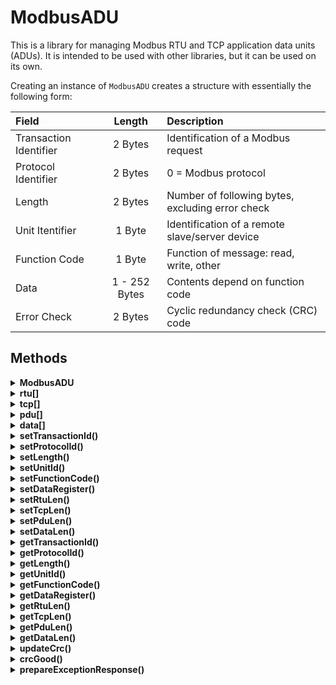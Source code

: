 # ModbusADU

This is a library for managing Modbus RTU and TCP application data units (ADUs).
It is intended to be used with other libraries, but it can be used on its own.

Creating an instance of `ModbusADU` creates a structure with essentially the following form:

| Field                  | Length        | Description                                      |
| :--------------------- | :-----------: | :----------------------------------------------- |
| Transaction Identifier | 2 Bytes       | Identification of a Modbus request               |
| Protocol Identifier    | 2 Bytes       | 0 = Modbus protocol                              |
| Length                 | 2 Bytes       | Number of following bytes, excluding error check |
| Unit Itentifier        | 1 Byte        | Identification of a remote slave/server device   |
| Function Code          | 1 Byte        | Function of message: read, write, other          |
| Data                   | 1 - 252 Bytes | Contents depend on function code                 |
| Error Check            | 2 Bytes       | Cyclic redundancy check (CRC) code               |



## Methods



<details><summary id="modbusadu-1"><strong>ModbusADU</strong></summary>
  <blockquote>

### Description
Creates a ModbusADU object.

### Example
``` C++
# include <ModbusADU.h>

ModbusADU adu;
```

  </blockquote>
</details>



<details><summary id="rtu"><strong>rtu[]</strong></summary>
  <blockquote>

### Description
Allows reading from and writing to a `ModbusADU` object as a byte (`uint8_t`) array, with index `0` corresponding to the unit identifier.

### Syntax
`adu.rtu[index]`

### Parameters
- `adu`: a `ModbusADU` object.
- `index`: the location to read/write from. Allowed data types: `int`.

  </blockquote>
</details>



<details><summary id="tcp"><strong>tcp[]</strong></summary>
  <blockquote>

### Description
Allows reading from and writing to a `ModbusADU` object as a byte (`uint8_t`) array, with index `0` corresponding to the first byte of the transaction identifier.

### Syntax
`adu.tcp[index]`

### Parameters
- `adu`: a `ModbusADU` object.
- `index`: the location to read/write from, starting from 0. Allowed data types: `int`.

  </blockquote>
</details>



<details><summary id="pdu"><strong>pdu[]</strong></summary>
  <blockquote>

### Description
Allows reading from and writing to a `ModbusADU` object as a byte (`uint8_t`) array, with index `0` corresponding to the function code.

### Syntax
`adu.pdu[index]`

### Parameters
- `adu`: a `ModbusADU` object.
- `index`: the location to read/write from. Allowed data types: `int`.

  </blockquote>
</details>



<details><summary id="data"><strong>data[]</strong></summary>
  <blockquote>

### Description
Allows reading from and writing to a `ModbusADU` object as a byte (`uint8_t`) array, with index `0` corresponding to the first byte of the data section.

### Syntax
`adu.data[index]`

### Parameters
- `adu`: a `ModbusADU` object.
- `index`: the location to read/write from. Allowed data types: `int`.

  </blockquote>
</details>



<details><summary id="settransactionid"><strong>setTransactionId()</strong></summary>
  <blockquote>

### Description
Sets the transaction identification number of the `ModbusADU` object.

### Syntax
`adu.setTransactionId(transactionId)`

### Parameters
- `adu`: a `ModbusADU` object.
- `transactionId`: a transaction identifier number for Modbus TCP. Allowed data types: `uint16_t`.

  </blockquote>
</details>



<details><summary id="setprotocolid"><strong>setProtocolId()</strong></summary>
  <blockquote>

### Description
Sets the protocol identification number of the `ModbusADU` object.
For all valid Modbus TCP transactions, this should be set to `0`.

### Syntax
`adu.setProtocolId(protocolId)`

### Parameters
- `adu`: a `ModbusADU` object.
- `protocolId`: a protocol identifier number for Modbus TCP. Allowed data types: `uint16_t`.

  </blockquote>
</details>



<details><summary id="setlength"><strong>setLength()</strong></summary>
  <blockquote>

### Description
Sets the value in the length field.
This value should be the number of bytes in the ADU following the length field, but exluding the error check field.
This includes the unit id, function code, and data fields.

### Syntax
`adu.setLength(length)`

### Parameters
- `adu`: a `ModbusADU` object.
- `length`: the value to place in the length field. Allowed data types: `uint16_t`.

*Note the length field can also be manipulated with `setRtuLen()`, `setTcpLen()`, `setPduLen()`, and `setDataLen()`.*

  </blockquote>
</details>



<details><summary id="setunitid"><strong>setUnitId()</strong></summary>
  <blockquote>

### Description
Sets the unit identification number of the `ModbusADU` object.

### Syntax
`adu.setUnitId(unitId)`

### Parameters
- `adu`: a `ModbusADU` object.
- `unitId`: the unit identifier number. Allowed data types: `uint8_t`.

  </blockquote>
</details>



<details><summary id="setfunctioncode"><strong>setFunctionCode()</strong></summary>
  <blockquote>

### Description
Sets the function code of the `ModbusADU` object.

### Syntax
`adu.setFunctionCode(functionCode)`

### Parameters
- `adu`: a `ModbusADU` object.
- `functionCode`: a Modbus function code. Allowed data types: `uint8_t`.

  </blockquote>
</details>



<details><summary id="setdataregister"><strong>setDataRegister()</strong></summary>
  <blockquote>

### Description
Sets a 16-bit register in the data portion the `ModbusADU` object.

### Syntax
`adu.setDataRegister(index, value)`

### Parameters
- `adu`: a `ModbusADU` object.
- `index`: the data byte at which to start writing the 16-bit value. Allowed data types: `uint8_t`.
- `value`: the 16-bit value to write to the data field of the ADU. Allowed data types: `uint16_t`.

### Example
``` C++
ModbusADU adu;
adu.data[0] = 6;                // sets data byte 0
adu.setDataRegister(1, 38229);  // sets data bytes 1 and 2
adu.setDataRegister(3, 65535);  // sets data bytes 3 and 4
adu.setDataRegister(5, 52428);  // sets data bytes 5 and 6
```

*Note that the index is per byte, not per 16-bit value. This means that if you are writing multiple registers in a row, you will need to skip an index value between them.*

  </blockquote>
</details>



<details><summary id="setrtulen"><strong>setRtuLen()</strong></summary>
  <blockquote>

### Description
Sets the length field assuming that the submitted value is the length of the RTU frame.
The RTU frame includes the unit id, function code, data, and error check fields.

### Syntax
`adu.setRtuLen(length)`

### Parameters
- `adu`: a `ModbusADU` object.
- `length`: the length in bytes of a RTU message frame. Allowed data types: `uint16_t`.

  </blockquote>
</details>



<details><summary id="settcplen"><strong>setTcpLen()</strong></summary>
  <blockquote>

### Description
Sets the length field assuming that the submitted value is the length of the TCP frame.
The TCP frame includes the transaction id, protocol id, length, unit id, function code, and data fields.

### Syntax
`adu.setTcpLen(length)`

### Parameters
- `adu`: a `ModbusADU` object.
- `length`: the length in bytes of the TCP frame. Allowed data types: `uint16_t`.

  </blockquote>
</details>



<details><summary id="setpdulen"><strong>setPduLen()</strong></summary>
  <blockquote>

### Description
Sets the length field assuming that the submitted value is the length of the PDU (Protocol Data Unit).
The PDU includes the function code, and data fields.

### Syntax
`adu.setPduLen(length)`

### Parameters
- `adu`: a `ModbusADU` object.
- `length`: the length in bytes of the PDU. Allowed data types: `uint16_t`.

  </blockquote>
</details>



<details><summary id="setdatalen"><strong>setDataLen()</strong></summary>
  <blockquote>

### Description
Sets the length field assuming that the submitted value is the length of the data field.

### Syntax
`adu.setDataLen(length)`

### Parameters
- `adu`: a `ModbusADU` object.
- `length`: the length in bytes of the data field. Allowed data types: `uint16_t`.

  </blockquote>
</details>



<details><summary id="gettransactionid"><strong>getTransactionId()</strong></summary>
  <blockquote>

### Description
Gets the transaction identification number of the `ModbusADU` object.

### Syntax
`adu.getTransactionId()`

### Parameters
- `adu`: a `ModbusADU` object.

### Returns
Transaction identifier. Data type: `uint16_t`.

  </blockquote>
</details>



<details><summary id="getprotocolid"><strong>getProtocolId()</strong></summary>
  <blockquote>

### Description
Gets the protocol identification number of the `ModbusADU` object.

### Syntax
`adu.getProtocolId()`

### Parameters
- `adu`: a `ModbusADU` object.

### Returns
Protocol identifier. Data type: `uint16_t`.

  </blockquote>
</details>



<details><summary id="getlength"><strong>getLength()</strong></summary>
  <blockquote>

### Description
Gets the value in the length field.
This value should be the number of bytes in the ADU following the length field, but exluding the error check field.
This includes the unit id, function code, and data fields.

### Syntax
`adu.getLength()`

### Parameters
- `adu`: a `ModbusADU` object.

### Returns
The value in the length field. Data type: `uint16_t`.

  </blockquote>
</details>



<details><summary id="getunitid"><strong>getUnitId()</strong></summary>
  <blockquote>

### Description
Gets the unit identification number of the `ModbusADU` object.

### Syntax
`adu.getUnitId()`

### Parameters
- `adu`: a `ModbusADU` object.

### Returns
The unit identifier number. Data type: `uint8_t`.

  </blockquote>
</details>



<details><summary id="getfunctioncode"><strong>getFunctionCode()</strong></summary>
  <blockquote>

### Description
Gets the function code of the `ModbusADU` object.

### Syntax
`adu.getFunctionCode()`

### Parameters
- `adu`: a `ModbusADU` object.

### Returns
The function code. Data type: `uint8_t`.

  </blockquote>
</details>



<details><summary id="getdataregister"><strong>getDataRegister()</strong></summary>
  <blockquote>

### Description
Gets a 16-bit register from the data portion the `ModbusADU` object.

### Syntax
`adu.getDataRegister(index)`

### Parameters
- `adu`: a `ModbusADU` object.
- `index`: the data byte at which to start reading the 16-bit value. Allowed data types: `uint8_t`.

### Returns
The 16-bit value read from the data field of the ADU. Data type: `uint16_t`.

*Note that the index is per byte, not per 16-bit value.*

  </blockquote>
</details>



<details><summary id="getrtulen"><strong>getRtuLen()</strong></summary>
  <blockquote>

### Description
Gets the length of the RTU frame based on the length field.
The RTU frame includes the unit id, function code, data, and error check fields.

### Syntax
`adu.getRtuLen()`

### Parameters
- `adu`: a `ModbusADU` object.

### Returns
The length in bytes of the RTU frame. Data type: `uint16_t`.

  </blockquote>
</details>



<details><summary id="gettcplen"><strong>getTcpLen()</strong></summary>
  <blockquote>

### Description
Gets the length of the TCP frame based on the length field.
The TCP frame includes the transaction id, protocol id, length, unit id, function code, and data fields.

### Syntax
`adu.getTcpLen()`

### Parameters
- `adu`: a `ModbusADU` object.

### Returns
The length in bytes of the TCP frame. Data type: `uint16_t`.

  </blockquote>
</details>



<details><summary id="getpdulen"><strong>getPduLen()</strong></summary>
  <blockquote>

### Description
Gets the length of the PDU (Protocol Data Unit) based on the length field.
The PDU includes the function code, and data fields.

### Syntax
`adu.getPduLen()`

### Parameters
- `adu`: a `ModbusADU` object.

### Returns
The length in bytes of the PDU. Data type: `uint16_t`.

  </blockquote>
</details>



<details><summary id="getdatalen"><strong>getDataLen()</strong></summary>
  <blockquote>

### Description
Gets the length of the data field based on the length field.

### Syntax
`adu.getDataLen()`

### Parameters
- `adu`: a `ModbusADU` object.

### Returns
The length in bytes of the data field. Allowed data types: `uint16_t`.

  </blockquote>
</details>



<details><summary id="updatecrc"><strong>updateCrc()</strong></summary>
  <blockquote>

### Description
Updates the error check field based on the contents of the ADU.

### Syntax
`adu.updateCrc()`

### Parameters
- `adu`: a `ModbusADU` object.

  </blockquote>
</details>



<details><summary id="crcgood"><strong>crcGood()</strong></summary>
  <blockquote>

### Description
Checks if the error check is correct for the contents of the ADU.

### Syntax
`adu.crcGood()`

### Parameters
- `adu`: a `ModbusADU` object.

### Returns
- `true` if the error check is correct for the contents of the ADU.
- `false` if the error check is incorrect for the contents of the ADU.

  </blockquote>
</details>



<details><summary id="prepareexceptionresponse"><strong>prepareExceptionResponse()</strong></summary>
  <blockquote>

### Description
Prepares an exception response in the ADU.

### Syntax
`adu.prepareExceptionResponse(exceptionCode)`

### Parameters
- `adu`: a `ModbusADU` object.
- `exceptionCode`: sets the exception code to be used in the exception response. Typical values are:  
  - `1`: Illegal Function
  - `2`: Illegal data address
  - `3`: Illegal data value
  - `4`: Server device failure

  </blockquote>
</details>

